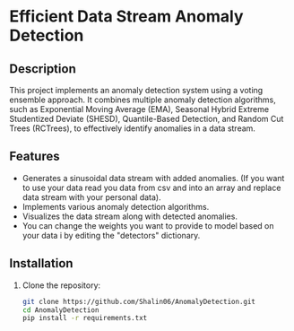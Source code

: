 # Efficient Data Stream Anomaly Detection

## Description

This project implements an anomaly detection system using a voting ensemble approach. It combines multiple anomaly detection algorithms, such as Exponential Moving Average (EMA), Seasonal Hybrid Extreme Studentized Deviate (SHESD), Quantile-Based Detection, and Random Cut Trees (RCTrees), to effectively identify anomalies in a data stream.

## Features

- Generates a sinusoidal data stream with added anomalies. (If you want to use your data read you data from csv and into an array and replace data stream with your personal data).
- Implements various anomaly detection algorithms.
- Visualizes the data stream along with detected anomalies.
- You can change the weights you want to provide to model based on your data i by editing the "detectors" dictionary.

## Installation

1. Clone the repository:
   ```bash
   git clone https://github.com/Shalin06/AnomalyDetection.git
   cd AnomalyDetection
   pip install -r requirements.txt
   ```
